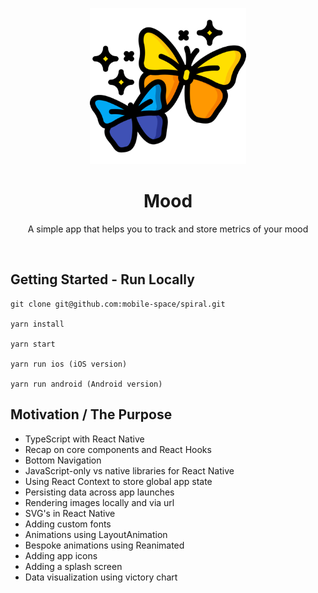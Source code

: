 <p align="center">
<a href="https://github.com/mitulsavani/Mood">
<img alt="layovr" src="folderassets/icon.png" width="250">
</a>
</p>

<h1 align="center">
Mood
</h1>
<p align="center">
A simple app that helps you to track and store metrics of your mood
</p>

<br>

## Getting Started - Run Locally

```
git clone git@github.com:mobile-space/spiral.git

yarn install

yarn start

yarn run ios (iOS version)

yarn run android (Android version)
```

## Motivation / The Purpose

- TypeScript with React Native
- Recap on core components and React Hooks
- Bottom Navigation
- JavaScript-only vs native libraries for React Native
- Using React Context to store global app state
- Persisting data across app launches
- Rendering images locally and via url
- SVG's in React Native
- Adding custom fonts
- Animations using LayoutAnimation
- Bespoke animations using Reanimated
- Adding app icons
- Adding a splash screen
- Data visualization using victory chart
